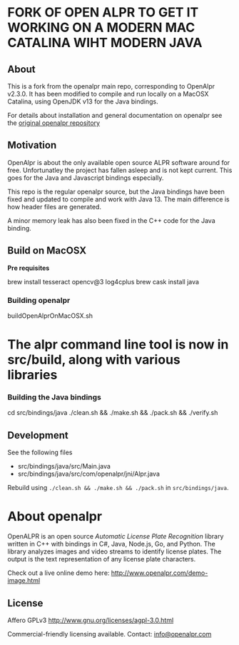 # FORK OF OPEN ALPR TO GET IT WORKING ON A MODERN MAC CATALINA WIHT MODERN JAVA

## About

This is a fork from the openalpr main repo, corresponding to OpenAlpr v2.3.0.
It has been modified to compile and run locally on a MacOSX Catalina, using OpenJDK v13 for the Java bindings.

For details about installation and general documentation on openalpr see the [original openalpr repository](https://github.com/openalpr/openalpr)

## Motivation

OpenAlpr is about the only available open source ALPR software around for free. Unfortunatley the project has fallen asleep and is not kept current. This goes for the Java and Javascript bindings especially.

This repo is the regular openalpr source, but the Java bindings have been fixed and updated to compile and work with Java 13. The main difference is how header files are generated.

A minor memory leak has also been fixed in the C++ code for the Java binding.

## Build on MacOSX

**Pre requisites**

  brew install tesseract opencv@3 log4cplus
  brew cask install java

### Building openalpr

  buildOpenAlprOnMacOSX.sh
  # The alpr command line tool is now in src/build, along with various libraries

### Building the Java bindings

  cd src/bindings/java
  ./clean.sh && ./make.sh && ./pack.sh && ./verify.sh

## Development

See the following files 

- src/bindings/java/src/Main.java
- src/bindings/java/src/com/openalpr/jni/Alpr.java

Rebuild using `./clean.sh && ./make.sh && ./pack.sh` in `src/bindings/java`.



About openalpr
========

OpenALPR is an open source *Automatic License Plate Recognition* library written in C++ with bindings in C#, Java, Node.js, Go, and Python.  The library analyzes images and video streams to identify license plates.  The output is the text representation of any license plate characters.

Check out a live online demo here: http://www.openalpr.com/demo-image.html

License
-------

Affero GPLv3
http://www.gnu.org/licenses/agpl-3.0.html

Commercial-friendly licensing available.  Contact: info@openalpr.com
